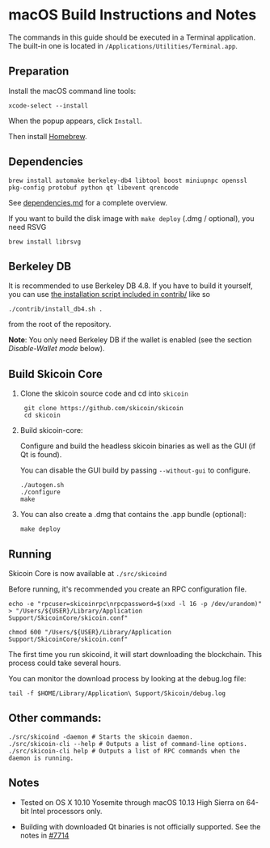 macOS Build Instructions and Notes
====================================
The commands in this guide should be executed in a Terminal application.
The built-in one is located in `/Applications/Utilities/Terminal.app`.

Preparation
-----------
Install the macOS command line tools:

`xcode-select --install`

When the popup appears, click `Install`.

Then install [Homebrew](https://brew.sh).

Dependencies
----------------------

    brew install automake berkeley-db4 libtool boost miniupnpc openssl pkg-config protobuf python qt libevent qrencode

See [dependencies.md](dependencies.md) for a complete overview.

If you want to build the disk image with `make deploy` (.dmg / optional), you need RSVG

    brew install librsvg

Berkeley DB
-----------
It is recommended to use Berkeley DB 4.8. If you have to build it yourself,
you can use [the installation script included in contrib/](/contrib/install_db4.sh)
like so

```shell
./contrib/install_db4.sh .
```

from the root of the repository.

**Note**: You only need Berkeley DB if the wallet is enabled (see the section *Disable-Wallet mode* below).

Build Skicoin Core
------------------------

1. Clone the skicoin source code and cd into `skicoin`

        git clone https://github.com/skicoin/skicoin
        cd skicoin

2.  Build skicoin-core:

    Configure and build the headless skicoin binaries as well as the GUI (if Qt is found).

    You can disable the GUI build by passing `--without-gui` to configure.

        ./autogen.sh
        ./configure
        make

3.  You can also create a .dmg that contains the .app bundle (optional):

        make deploy

Running
-------

Skicoin Core is now available at `./src/skicoind`

Before running, it's recommended you create an RPC configuration file.

    echo -e "rpcuser=skicoinrpc\nrpcpassword=$(xxd -l 16 -p /dev/urandom)" > "/Users/${USER}/Library/Application Support/SkicoinCore/skicoin.conf"

    chmod 600 "/Users/${USER}/Library/Application Support/SkicoinCore/skicoin.conf"

The first time you run skicoind, it will start downloading the blockchain. This process could take several hours.

You can monitor the download process by looking at the debug.log file:

    tail -f $HOME/Library/Application\ Support/Skicoin/debug.log

Other commands:
-------

    ./src/skicoind -daemon # Starts the skicoin daemon.
    ./src/skicoin-cli --help # Outputs a list of command-line options.
    ./src/skicoin-cli help # Outputs a list of RPC commands when the daemon is running.

Notes
-----

* Tested on OS X 10.10 Yosemite through macOS 10.13 High Sierra on 64-bit Intel processors only.

* Building with downloaded Qt binaries is not officially supported. See the notes in [#7714](https://github.com/skicoin/skicoin/issues/7714)
